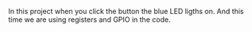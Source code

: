 In this project when you click the button the blue LED ligths on. And this time we are using registers and GPIO in the code.
